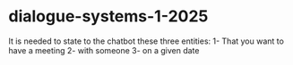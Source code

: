# dialogue-systems-1-2025

It is needed to state to the chatbot these three entities:
1- That you want to have a meeting
2- with someone
3- on a given date
